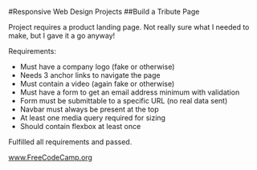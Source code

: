 #Responsive Web Design Projects 
##Build a Tribute Page

Project requires a product landing page. Not really sure what I needed to 
make, but I gave it a go anyway!  

Requirements:

- Must have a company logo (fake or otherwise)
- Needs 3 anchor links to navigate the page
- Must contain a video (again fake or otherwise) 
- Must have a form to get an email address minimum with validation
- Form must be submittable to a specific URL (no real data sent)
- Navbar must always be present at the top
- At least one media query required for sizing
- Should contain flexbox at least once

Fulfilled all requirements and passed.

www.FreeCodeCamp.org